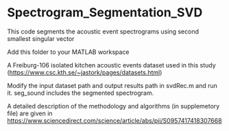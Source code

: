 # Spectrogram_Segmentation_SVD

This code segments the acoustic event spectrograms using second smallest singular vector

Add this folder to your MATLAB workspace

A Freiburg-106 isolated kitchen acoustic events dataset used in this study (https://www.csc.kth.se/~jastork/pages/datasets.html)

Modify the input dataset path and output results path in svdRec.m and run it. seg_sound includes the segmented spectrogram.

A detailed description of the methodology and algorithms (in supplemetory file) are given in https://www.sciencedirect.com/science/article/abs/pii/S0957417418307668


